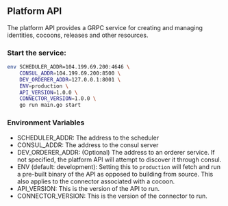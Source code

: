 ## Platform API

The platform API provides a GRPC service for creating and managing identities, cocoons, releases and other resources. 

### Start the service:
```sh
env SCHEDULER_ADDR=104.199.69.200:4646 \ 
    CONSUL_ADDR=104.199.69.200:8500 \
    DEV_ORDERER_ADDR=127.0.0.1:8001 \
    ENV=production \
    API_VERSION=1.0.0 \
    CONNECTOR_VERSION=1.0.0 \
    go run main.go start
```

### Environment Variables
- SCHEDULER_ADDR: The address to the scheduler 
- CONSUL_ADDR: The address to the consul server
- DEV_ORDERER_ADDR: (Optional) The address to an orderer service. If not specified, the platform API will attempt to discover it through consul.
- ENV (default: development): Setting this to `production` will fetch and run a pre-built binary of the API as opposed to building from source. This also applies to the connector associated with a cocoon. 
- API_VERSION: This is the version of the API to run. 
- CONNECTOR_VERSION: This is the version of the connector to run.

